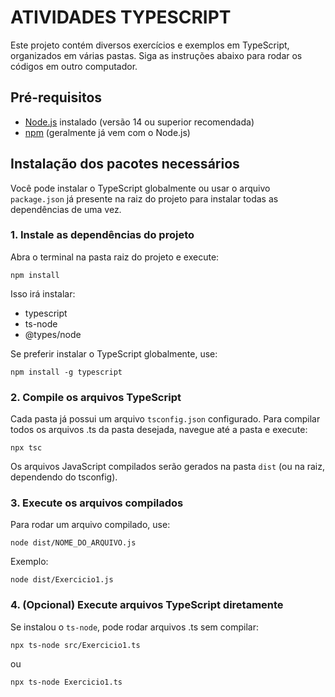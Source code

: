 # ATIVIDADES TYPESCRIPT

Este projeto contém diversos exercícios e exemplos em TypeScript, organizados em várias pastas. Siga as instruções abaixo para rodar os códigos em outro computador.

## Pré-requisitos

- [Node.js](https://nodejs.org/) instalado (versão 14 ou superior recomendada)
- [npm](https://www.npmjs.com/) (geralmente já vem com o Node.js)

## Instalação dos pacotes necessários

Você pode instalar o TypeScript globalmente ou usar o arquivo `package.json` já presente na raiz do projeto para instalar todas as dependências de uma vez.

### 1. Instale as dependências do projeto

Abra o terminal na pasta raiz do projeto e execute:

```
npm install
```

Isso irá instalar:
- typescript
- ts-node
- @types/node

Se preferir instalar o TypeScript globalmente, use:
```
npm install -g typescript
```

### 2. Compile os arquivos TypeScript

Cada pasta já possui um arquivo `tsconfig.json` configurado. Para compilar todos os arquivos .ts da pasta desejada, navegue até a pasta e execute:

```
npx tsc
```

Os arquivos JavaScript compilados serão gerados na pasta `dist` (ou na raiz, dependendo do tsconfig).

### 3. Execute os arquivos compilados

Para rodar um arquivo compilado, use:

```
node dist/NOME_DO_ARQUIVO.js
```

Exemplo:
```
node dist/Exercicio1.js
```

### 4. (Opcional) Execute arquivos TypeScript diretamente

Se instalou o `ts-node`, pode rodar arquivos .ts sem compilar:

```
npx ts-node src/Exercicio1.ts
```

ou

```
npx ts-node Exercicio1.ts
```

